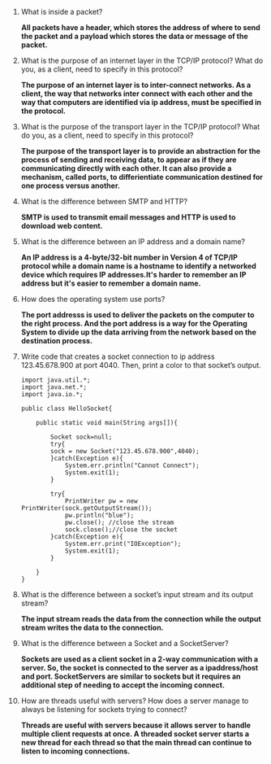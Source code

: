 1. What is inside a packet?

    **All packets have a header, which stores the address of where to send the packet and a payload which stores the data or message of the packet.**

2. What is the purpose of an internet layer in the TCP/IP protocol? What do you, as a client, need to specify in this protocol?

    **The purpose of an internet layer is to inter-connect networks. As a client, the way that networks inter connect with each other and the way that computers are identified via ip address, must be specified in the protocol.**

3. What is the purpose of the transport layer in the TCP/IP protocol? What do you, as a client, need to specify in this protocol?

    **The purpose of the transport layer is to provide an abstraction for the process of sending and receiving data, to appear as if they are communicating directly with each other. It can also provide a mechanism, called ports, to differientiate communication destined for one process versus another.**

4. What is the difference between SMTP and HTTP?

    **SMTP is used to transmit email messages and HTTP is used to download web content.**

5. What is the difference between an IP address and a domain name? 

    **An IP address is a 4-byte/32-bit number in Version 4 of TCP/IP protocol while a domain name is a hostname to identify a networked device which requires IP addresses.It's harder to remember an IP address but it's easier to remember a domain name.**

6. How does the operating system use ports?

    **The port addresss is used to deliver the packets on the computer to the right process. And the port address is a way for the Operating System to divide up the data arriving from the network based on the destination process.**

7. Write code that creates a socket connection to ip address 123.45.678.900 at port 4040. Then, print a color to that socket’s output.

    ````
    import java.util.*;
    import java.net.*;
    import java.io.*;

    public class HelloSocket{

        public static void main(String args[]){

            Socket sock=null;        
            try{
            sock = new Socket("123.45.678.900",4040);
            }catch(Exception e){
                System.err.println("Cannot Connect");
                System.exit(1);
            }

            try{
                PrintWriter pw = new PrintWriter(sock.getOutputStream());
                pw.println("blue");
                pw.close(); //close the stream
                sock.close();//close the socket
            }catch(Exception e){
                System.err.print("IOException");
                System.exit(1);
            }

        }
    }
    ````

8. What is the difference between a socket’s input stream and its output stream? 

    **The input stream reads the data from the connection while the output stream writes the data to the connection.**

9. What is the difference between a Socket and a SocketServer?

    **Sockets are used as a client socket in a 2-way communication with a server. So, the socket is connected to the server as a ipaddress/host and port. SocketServers are similar to sockets but it requires an additional step of needing to accept the incoming connect.**

10. How are threads useful with servers? How does a server manage to always be listening for sockets trying to connect?

    **Threads are useful with servers because it allows server to handle multiple client requests at once. A threaded socket server starts a new thread for each thread so that the main thread can continue to listen to incoming connections.**